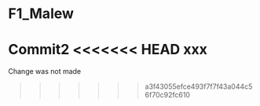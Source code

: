 # F1_Malew
Commit2
<<<<<<< HEAD
xxx
=======
Change was not made
>>>>>>> a3f43055efce493f7f7f43a044c56f70c92fc610
